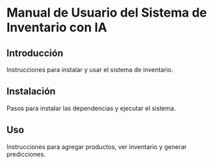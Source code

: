 # Manual de Usuario del Sistema de Inventario con IA

## Introducción
Instrucciones para instalar y usar el sistema de inventario.

## Instalación
Pasos para instalar las dependencias y ejecutar el sistema.

## Uso
Instrucciones para agregar productos, ver inventario y generar predicciones.
